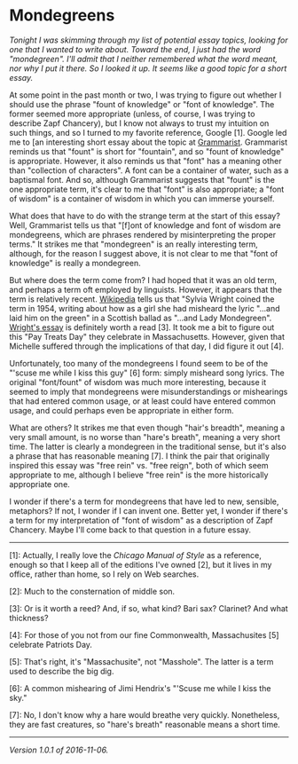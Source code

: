 Mondegreens
===========

*Tonight I was skimming through my list of potential essay topics,
looking for one that I wanted to write about.  Toward the end, I just
had the word "mondegreen".  I'll admit that I neither remembered what
the word meant, nor why I put it there.  So I looked it up.  It seems
like a good topic for a short essay.*

At some point in the past month or two, I was trying to figure out whether
I should use the phrase "fount of knowledge" or "font of knowledge".
The former seemed more appropriate (unless, of course, I was trying to
describe Zapf Chancery), but I know not always to trust my intuition
on such things, and so I turned to my favorite reference, Google
[1].  Google led me to [an interesting short essay about the topic at
[Grammarist](http://grammarist.com/phrase/fount-of-knowledge-or-wisdom-vs-font-of-knowledge-or-wisdom/).
Grammarist reminds us that "fount" is short for "fountain", and so
"fount of knowledge" is appropriate.  However, it also reminds us that
"font" has a meaning other than "collection of characters".  A font can
be a container of water, such as a baptismal font.  And so, although
Grammarist suggests that "fount" is the one appropriate term, it's clear
to me that "font" is also appropriate; a "font of wisdom" is a container
of wisdom in which you can immerse yourself.

What does that have to do with the strange term at the start of this
essay?  Well, Grammarist tells us that "[f]ont of knowledge and font of
wisdom are mondegreens, which are phrases rendered by misinterpreting the
proper terms."  It strikes me that "mondegreen" is an really interesting
term, although, for the reason I suggest above, it is not clear to me that
"font of knowledge" is really a mondegreen.

But where does the term come from?  I had hoped that it was
an old term, and perhaps a term oft employed by linguists.
However, it appears that the term is relatively recent.
[Wikipedia](https://en.wikipedia.org/wiki/Mondegreen) tells
us that "Sylvia Wright coined the term in 1954, writing about
how as a girl she had misheard the lyric "...and laid him on the
green" in a Scottish ballad as "...and Lady Mondegreen".  [Wright's
essay](http://www.drapersguild.com/uploads/1/2/8/5/12854632/harpersmagazine-1954-11-0006768.pdf)
is definitely worth a read [3].  It took me a bit to figure out this
"Pay Treats Day" they celebrate in Massachusetts.  However, given that
Michelle suffered through the implications of that day, I did figure
it out [4].

Unfortunately, too many of the mondegreens I found seem to be of the
"'scuse me while I kiss this guy" [6] form: simply misheard song lyrics.
The original "font/fount" of wisdom was much more interesting, because it
seemed to imply that mondegreens were misunderstandings or mishearings
that had entered common usage, or at least could have entered common
usage, and could perhaps even be appropriate in either form.  

What are others?  It strikes me that even though "hair's breadth",
meaning a very small amount, is no worse than "hare's breath", meaning a
very short time.  The latter is clearly a mondegreen in the traditional
sense, but it's also a phrase that has reasonable meaning [7].  I think
the pair that originally inspired this essay was "free rein" vs.
"free reign", both of which seem appropriate to me, although
I believe "free rein" is the more historically appropriate one.


I wonder if there's a term for mondegreens that have led to new,
sensible, metaphors?  If not, I wonder if I can invent one.  Better yet,
I wonder if there's a term for my interpretation of "font of wisdom" as
a description of Zapf Chancery.  Maybe I'll come back to that question
in a future essay.

---

[1]: Actually, I really love the _Chicago Manual of Style_ as a reference,
enough so that I keep all of the editions I've owned [2], but it lives
in my office, rather than home, so I rely on Web searches.

[2]: Much to the consternation of middle son.

[3]: Or is it worth a reed?  And, if so, what kind?  Bari sax?  Clarinet?
And what thickness?

[4]: For those of you not from our fine Commonwealth, Massachusites [5]
celebrate Patriots Day.

[5]: That's right, it's "Massachusite", not "Masshole".  The latter is 
a term used to describe the big dig.

[6]: A common mishearing of Jimi Hendrix's "'Scuse me while I kiss the
sky."

[7]: No, I don't know why a hare would breathe very quickly.  Nonetheless,
they are fast creatures, so "hare's breath" reasonable means a short time.

---

*Version 1.0.1 of 2016-11-06.*
